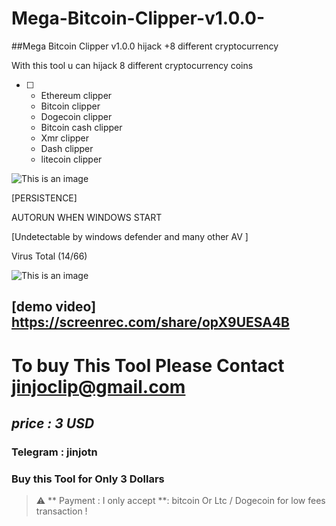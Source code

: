 # Mega-Bitcoin-Clipper-v1.0.0-
##Mega Bitcoin Clipper v1.0.0 hijack  +8 different cryptocurrency 

With this tool u can hijack 8 different  cryptocurrency coins
   - [ ]  - Ethereum clipper
      - Bitcoin clipper
      - Dogecoin clipper
      - Bitcoin cash clipper
      - Xmr clipper
      - Dash clipper
      - litecoin clipper
      
 
 ![This is an image](https://i.ibb.co/Q8Xv9tm/wallpaerbtcliper.png)



[PERSISTENCE]

AUTORUN WHEN WINDOWS START

[Undetectable by windows defender and many other AV ]

Virus Total (14/66)

![This is an image](https://i.ibb.co/XLBzW4B/virustotal1.png) <br/>
## [demo video] https://screenrec.com/share/opX9UESA4B
# To buy This Tool Please Contact jinjoclip@gmail.com <br/>
## *price : 3 USD*
### Telegram : jinjotn

###  Buy this Tool for Only 3 Dollars
> :warning: ** Payment :  I only accept  **: bitcoin Or Ltc / Dogecoin for low fees transaction !
